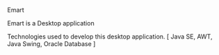 Emart

Emart is a Desktop application

Technologies used to develop this desktop application.
[ Java SE, AWT, Java Swing, Oracle Database ]
